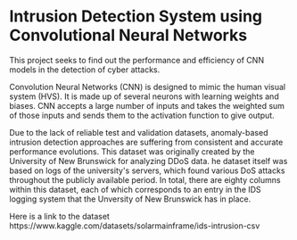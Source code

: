 <h1>Intrusion Detection System using Convolutional Neural Networks</h1>

<p>This project seeks to find out the performance and efficiency of CNN models in the detection of cyber attacks.</p>

<p>Convolution Neural Networks (CNN) is designed to mimic the
human visual system (HVS). It is made up of several neurons with learning weights and
biases. CNN accepts a large number of inputs and takes the weighted sum of those inputs
and sends them to the activation function to give output.<p/>

<p> Due to the lack of reliable test and validation datasets, anomaly-based intrusion detection 
approaches are suffering from consistent and accurate performance evolutions. This dataset was 
originally created by the University of New Brunswick for analyzing DDoS data. he dataset itself
was based on logs of the university's servers, which found various DoS attacks throughout the publicly
available period. In total, there are eighty columns within this dataset, each of which corresponds 
to an entry in the IDS logging system that the Unversity of New Brunswick has in place.<p/>

<p>Here is a link to the dataset https://www.kaggle.com/datasets/solarmainframe/ids-intrusion-csv</p>
